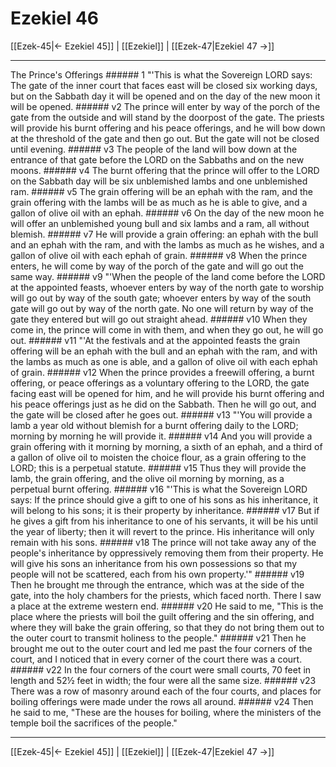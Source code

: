 # Ezekiel 46

[[Ezek-45|← Ezekiel 45]] | [[Ezekiel]] | [[Ezek-47|Ezekiel 47 →]]
***

The Prince's Offerings ###### 1 "'This is what the Sovereign LORD says: The gate of the inner court that faces east will be closed six working days, but on the Sabbath day it will be opened and on the day of the new moon it will be opened. ###### v2 The prince will enter by way of the porch of the gate from the outside and will stand by the doorpost of the gate. The priests will provide his burnt offering and his peace offerings, and he will bow down at the threshold of the gate and then go out. But the gate will not be closed until evening. ###### v3 The people of the land will bow down at the entrance of that gate before the LORD on the Sabbaths and on the new moons. ###### v4 The burnt offering that the prince will offer to the LORD on the Sabbath day will be six unblemished lambs and one unblemished ram. ###### v5 The grain offering will be an ephah with the ram, and the grain offering with the lambs will be as much as he is able to give, and a gallon of olive oil with an ephah. ###### v6 On the day of the new moon he will offer an unblemished young bull and six lambs and a ram, all without blemish. ###### v7 He will provide a grain offering: an ephah with the bull and an ephah with the ram, and with the lambs as much as he wishes, and a gallon of olive oil with each ephah of grain. ###### v8 When the prince enters, he will come by way of the porch of the gate and will go out the same way. ###### v9 "'When the people of the land come before the LORD at the appointed feasts, whoever enters by way of the north gate to worship will go out by way of the south gate; whoever enters by way of the south gate will go out by way of the north gate. No one will return by way of the gate they entered but will go out straight ahead. ###### v10 When they come in, the prince will come in with them, and when they go out, he will go out. ###### v11 "'At the festivals and at the appointed feasts the grain offering will be an ephah with the bull and an ephah with the ram, and with the lambs as much as one is able, and a gallon of olive oil with each ephah of grain. ###### v12 When the prince provides a freewill offering, a burnt offering, or peace offerings as a voluntary offering to the LORD, the gate facing east will be opened for him, and he will provide his burnt offering and his peace offerings just as he did on the Sabbath. Then he will go out, and the gate will be closed after he goes out. ###### v13 "'You will provide a lamb a year old without blemish for a burnt offering daily to the LORD; morning by morning he will provide it. ###### v14 And you will provide a grain offering with it morning by morning, a sixth of an ephah, and a third of a gallon of olive oil to moisten the choice flour, as a grain offering to the LORD; this is a perpetual statute. ###### v15 Thus they will provide the lamb, the grain offering, and the olive oil morning by morning, as a perpetual burnt offering. ###### v16 "'This is what the Sovereign LORD says: If the prince should give a gift to one of his sons as his inheritance, it will belong to his sons; it is their property by inheritance. ###### v17 But if he gives a gift from his inheritance to one of his servants, it will be his until the year of liberty; then it will revert to the prince. His inheritance will only remain with his sons. ###### v18 The prince will not take away any of the people's inheritance by oppressively removing them from their property. He will give his sons an inheritance from his own possessions so that my people will not be scattered, each from his own property.'" ###### v19 Then he brought me through the entrance, which was at the side of the gate, into the holy chambers for the priests, which faced north. There I saw a place at the extreme western end. ###### v20 He said to me, "This is the place where the priests will boil the guilt offering and the sin offering, and where they will bake the grain offering, so that they do not bring them out to the outer court to transmit holiness to the people." ###### v21 Then he brought me out to the outer court and led me past the four corners of the court, and I noticed that in every corner of the court there was a court. ###### v22 In the four corners of the court were small courts, 70 feet in length and 52½ feet in width; the four were all the same size. ###### v23 There was a row of masonry around each of the four courts, and places for boiling offerings were made under the rows all around. ###### v24 Then he said to me, "These are the houses for boiling, where the ministers of the temple boil the sacrifices of the people."

***
[[Ezek-45|← Ezekiel 45]] | [[Ezekiel]] | [[Ezek-47|Ezekiel 47 →]]
